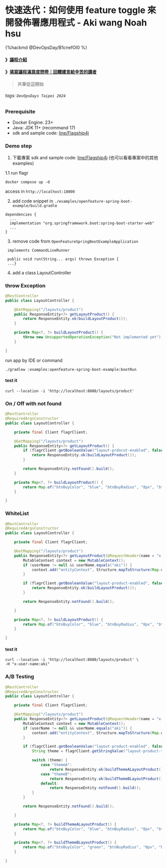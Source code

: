 # 快速迭代：如何使用 feature toggle 來開發佈署應用程式 - Aki wang Noah hsu

{%hackmd @DevOpsDay/B1cnefOI0 %}

#### 》[議程介紹](https://devopsdays.tw/2024/session-page/3098)
#### 》[填寫議程滿意度問卷｜回饋建言給辛苦的講者](https://forms.gle/mQ4xdPvPXzRWd7iTA)

> 共筆從這開始


###### tags: `DevOpsDays Taipei 2024`

### Prerequisite
- Docker Engine: 23+
- Java: JDK 11+ (recommand 17)
- sdk and sample code: [line/Flagship4j](https://github.com/line/Flagship4j)


### Demo step

1. 下載專案
sdk and sample code: [line/Flagship4j](https://github.com/line/Flagship4j)
(也可以看看專案中的其他 examples)

1.1 run flagr
```
docker compose up -d
```
access in `http://localhost:18000`

2. add code snippet in  `./examples/openfeature-spring-boot-example/build.gradle`

```
dependencies {
  ...
  implementation "org.springframework.boot:spring-boot-starter-web"
  ...
}
```

3. remove code from `OpenFeatureSpringBootExampleApplication`

```
 implements CommandLineRunner 
 
 public void run(String... args) throws Exception {
 ...}
```

4. add a class LayoutController


### throw Exception
```java
@RestController
public class LayoutController {

    @GetMapping("/layouts/product")
    public ResponseEntity<?> getLayoutProduct() {
        return ResponseEntity.ok(buildLayoutProduct());
    }

    private Map<?, ?> buildLayoutProduct() {
        throw new UnsupportedOperationException("Not implemented yet");
    }

}
```

run app by IDE or command
```
./gradlew :examples:openfeature-spring-boot-example:bootRun
```

#### test it
```
curl --location -i 'http://localhost:8080/layouts/product'
```

### On / Off with not found
```java
@RestController
@RequiredArgsConstructor
public class LayoutController {

    private final Client flagrClient;

    @GetMapping("/layouts/product")
    public ResponseEntity<?> getLayoutProduct() {
        if (flagrClient.getBooleanValue("layout-prdocut-enabled", false)) {
            return ResponseEntity.ok(buildLayoutProduct());
        }

        return ResponseEntity.notFound().build();
    }

    private Map<?, ?> buildLayoutProduct() {
        return Map.of("btnBuyColor", "blue", "btnBuyRadius", "8px", "btnBuyPos", "page");
    }

}
```

### WhiteList
```java
@RestController
@RequiredArgsConstructor
public class LayoutController {

    private final Client flagrClient;

    @GetMapping("/layouts/product")
    public ResponseEntity<?> getLayoutProduct(@RequestHeader(name = "x-user-name", required = false) String userName) {
        MutableContext context = new MutableContext();
        if (userName != null && userName.equals("aki")) {
            context.add("entityContext", Structure.mapToStructure(Map.of("role", "ROLE_QA")));
        }

        if (flagrClient.getBooleanValue("layout-product-enabled", false, context)) {
            return ResponseEntity.ok(buildLayoutProduct());
        }

        return ResponseEntity.notFound().build();

    }

    private Map<?, ?> buildLayoutProduct() {
        return Map.of("btnBuyColor", "blue", "btnBuyRadius", "8px", "btnBuyPos", "page");
    }

}
```

#### test it
```
curl --location -i 'http://localhost:8080/layouts/product' \
-H "x-user-name:aki"
```

### A/B Testing 
```java
@RestController
@RequiredArgsConstructor
public class LayoutController {

    private final Client flagrClient;

    @GetMapping("/layouts/product")
    public ResponseEntity<?> getLayoutProduct(@RequestHeader(name = "x-user-name", required = false) String userName) {
        MutableContext context = new MutableContext();
        if (userName != null && userName.equals("aki")) {
            context.add("entityContext", Structure.mapToStructure(Map.of("role", "ROLE_QA")));
        }

        if (flagrClient.getBooleanValue("layout-product-enabled", false, context)) {
            String theme = flagrClient.getStringValue("layout-product-theme", "themeA", new MutableContext(userName));

            switch (theme) {
                case "themeA":
                    return ResponseEntity.ok(buildThemeALayoutProduct());
                case "themeB":
                    return ResponseEntity.ok(buildThemeBLayoutProduct());
                default:
                    return ResponseEntity.notFound().build();
            }
        }

        return ResponseEntity.notFound().build();

    }

    private Map<?, ?> buildThemeALayoutProduct() {
        return Map.of("btnBuyColor", "blue", "btnBuyRadius", "8px", "btnBuyPos", "page");
    }

    private Map<?, ?> buildThemeBLayoutProduct() {
        return Map.of("btnBuyColor", "green", "btnBuyRadius", "0px", "btnBuyPos", "bottomNav");
    }

}
```


